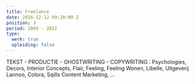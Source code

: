 ```yaml
---
title: Freelance
date: 2016-12-12 09:20:00 Z
position: 3
period: 2009 - 2012
type:
  werk: true
  opleiding: false
---
```


TEKST - PRODUCTIE - GHOSTWRITING - COPYWRITING : Psychologies, Decors, Interior Concepts, Flair, Feeling, Feeling Wonen, Libelle, Uitgeverij Lannoo, Colora, Sqills Content Marketing, ...